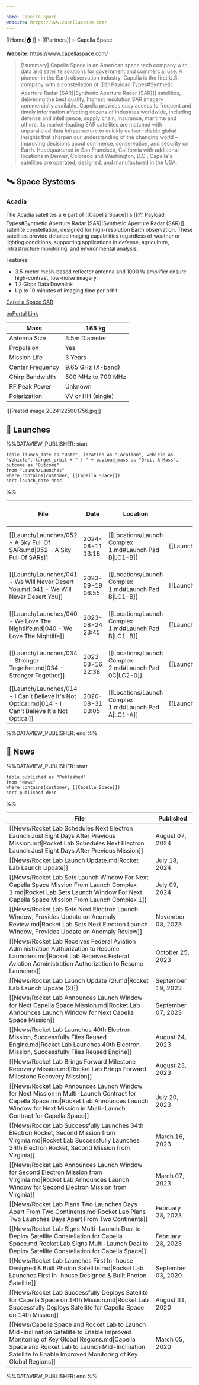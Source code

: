 ```yaml
---

name: Capella Space
website: https://www.capellaspace.com/
---
```

[[Home|🏠]] <span style="color: LightSlateGray">></span> [[Partners]] <span style="color: LightSlateGray">></span> Capella Space

**Website:** https://www.capellaspace.com/

>[!summary]
Capella Space is an American space tech company with data and satellite solutions for government and commercial use. A pioneer in the Earth observation industry, Capella is the first U.S. company with a constellation of [[📦 Payload Types#Synthetic Aperture Radar (SAR)|Synthetic Aperture Rader (SAR)]] satellites, delivering the best quality, highest resolution SAR imagery commercially available. Capella provides easy access to frequent and timely information affecting dozens of industries worldwide, including defense and intelligence, supply chain, insurance, maritime and others. Its market-leading SAR satellites are matched with unparalleled data infrastructure to quickly deliver reliable global insights that sharpen our understanding of the changing world – improving decisions about commerce, conservation, and security on Earth. Headquartered in San Francisco, California with additional locations in Denver, Colorado and Washington, D.C., Capella's satellites are operated, designed, and manufactured in the USA.

## 🛰️ Space Systems

### Acadia

The Acadia satellites are part of [[Capella Space]]'s [[📦 Payload Types#Synthetic Aperture Radar (SAR)|Synthetic Aperture Radar (SAR)]] satellite constellation, designed for high-resolution Earth observation. These satellites provide detailed imaging capabilities regardless of weather or lighting conditions, supporting applications in defense, agriculture, infrastructure monitoring, and environmental analysis.

Features: 
- 3.5-meter mesh-based reflector antenna and 1000 W amplifier ensure high-contrast, low-noise imagery.
- 1.2 Gbps Data Downlink
- Up to 10 minutes of imaging time per orbit

[Capella Space SAR](https://www.capellaspace.com/technology)

[eoPortal Link](https://www.eoportal.org/satellite-missions/capella-x-sar)

| Mass             | 165 kg             |
| ---------------- | ------------------ |
| Antenna Size     | 3.5m Diameter      |
| Propulsion       | Yes                |
| Mission Life     | 3 Years            |
| Center Frequency | 9.65 GHz (X-band)  |
| Chirp Bandwidth  | 500 MHz to 700 MHz |
| RF Peak Power    | Unknown            |
| Polarization     | VV or HH (single)  |

![[Pasted image 20241225001756.jpg]]

## 🚀 Launches


%%DATAVIEW_PUBLISHER: start
```
table launch_date as "Date", location as "Location", vehicle as "Vehicle", target_orbit + " | " + payload_mass as "Orbit & Mass", outcome as "Outcome"
from "Launch/Launches"
where contains(customer, [[Capella Space]])
sort launch_date desc
```
%%

| File                                                                                                  | Date             | Location                                               | Vehicle                          | Orbit & Mass            | Outcome |
| ----------------------------------------------------------------------------------------------------- | ---------------- | ------------------------------------------------------ | -------------------------------- | ----------------------- | ------- |
| [[Launch/Launches/052 - A Sky Full Of SARs.md\|052 - A Sky Full Of SARs]]                             | 2024-08-11 13:18 | [[Locations/Launch Complex 1.md#Launch Pad B\|LC1-B]]  | [[Launch/Electron.md\|Electron]] | 615 km \| 53° \| 165 kg | ✅       |
| [[Launch/Launches/041 - We Will Never Desert You.md\|041 - We Will Never Desert You]]                 | 2023-09-19 06:55 | [[Locations/Launch Complex 1.md#Launch Pad B\|LC1-B]]  | [[Launch/Electron.md\|Electron]] | 640 km \| 53° \| 165 kg | ❌       |
| [[Launch/Launches/040 - We Love The Nightlife.md\|040 - We Love The Nightlife]]                       | 2023-08-24 23:45 | [[Locations/Launch Complex 1.md#Launch Pad B\|LC1-B]]  | [[Launch/Electron.md\|Electron]] | 640 km \| 53° \| 165 kg | ✅       |
| [[Launch/Launches/034 - Stronger Together.md\|034 - Stronger Together]]                               | 2023-03-16 22:38 | [[Locations/Launch Complex 2.md#Launch Pad 0C\|LC2-0]] | [[Launch/Electron.md\|Electron]] | 600 km \| 44° \| 224 kg | ✅       |
| [[Launch/Launches/014 - I Can't Believe It's Not Optical.md\|014 - I Can't Believe It's Not Optical]] | 2020-08-31 03:05 | [[Locations/Launch Complex 1.md#Launch Pad A\|LC1-A]]  | [[Launch/Electron.md\|Electron]] | 500 km \| 45° \| 100 kg | ✅       |

%%DATAVIEW_PUBLISHER: end %%


## 📰 News
%%DATAVIEW_PUBLISHER: start
```
table published as "Published"
from "News"
where contains(customer, [[Capella Space]])
sort published desc
```
%%

| File                                                                                                                                                                                                                                                   | Published          |
| ------------------------------------------------------------------------------------------------------------------------------------------------------------------------------------------------------------------------------------------------------ | ------------------ |
| [[News/Rocket Lab Schedules Next Electron Launch Just Eight Days After Previous Mission.md\|Rocket Lab Schedules Next Electron Launch Just Eight Days After Previous Mission]]                                                                         | August 07, 2024    |
| [[News/Rocket Lab Launch Update.md\|Rocket Lab Launch Update]]                                                                                                                                                                                         | July 18, 2024      |
| [[News/Rocket Lab Sets Launch Window For Next Capella Space Mission From Launch Complex 1.md\|Rocket Lab Sets Launch Window For Next Capella Space Mission From Launch Complex 1]]                                                                     | July 09, 2024      |
| [[News/Rocket Lab Sets Next Electron Launch Window, Provides Update on Anomaly Review.md\|Rocket Lab Sets Next Electron Launch Window, Provides Update on Anomaly Review]]                                                                             | November 08, 2023  |
| [[News/Rocket Lab Receives Federal Aviation Administration Authorization to Resume Launches.md\|Rocket Lab Receives Federal Aviation Administration Authorization to Resume Launches]]                                                                 | October 25, 2023   |
| [[News/Rocket Lab Launch Update (2).md\|Rocket Lab Launch Update (2)]]                                                                                                                                                                                 | September 19, 2023 |
| [[News/Rocket Lab Announces Launch Window for Next Capella Space Mission.md\|Rocket Lab Announces Launch Window for Next Capella Space Mission]]                                                                                                       | September 07, 2023 |
| [[News/Rocket Lab Launches 40th Electron Mission, Successfully Flies Reused Engine.md\|Rocket Lab Launches 40th Electron Mission, Successfully Flies Reused Engine]]                                                                                   | August 24, 2023    |
| [[News/Rocket Lab Brings Forward Milestone Recovery Mission.md\|Rocket Lab Brings Forward Milestone Recovery Mission]]                                                                                                                                 | August 23, 2023    |
| [[News/Rocket Lab Announces Launch Window for Next Mission in Multi-Launch Contract for Capella Space.md\|Rocket Lab Announces Launch Window for Next Mission in Multi-Launch Contract for Capella Space]]                                             | July 20, 2023      |
| [[News/Rocket Lab Successfully Launches 34th Electron Rocket, Second Mission from Virginia.md\|Rocket Lab Successfully Launches 34th Electron Rocket, Second Mission from Virginia]]                                                                   | March 16, 2023     |
| [[News/Rocket Lab Announces Launch Window for Second Electron Mission from Virginia.md\|Rocket Lab Announces Launch Window for Second Electron Mission from Virginia]]                                                                                 | March 07, 2023     |
| [[News/Rocket Lab Plans Two Launches Days Apart From Two Continents.md\|Rocket Lab Plans Two Launches Days Apart From Two Continents]]                                                                                                                 | February 28, 2023  |
| [[News/Rocket Lab Signs Multi-Launch Deal to Deploy Satellite Constellation for Capella Space.md\|Rocket Lab Signs Multi-Launch Deal to Deploy Satellite Constellation for Capella Space]]                                                             | February 28, 2023  |
| [[News/Rocket Lab Launches First In-house Designed & Built Photon Satellite.md\|Rocket Lab Launches First In-house Designed & Built Photon Satellite]]                                                                                                 | September 03, 2020 |
| [[News/Rocket Lab Successfully Deploys Satellite for Capella Space on 14th Mission.md\|Rocket Lab Successfully Deploys Satellite for Capella Space on 14th Mission]]                                                                                   | August 31, 2020    |
| [[News/Capella Space and Rocket Lab to Launch Mid-Inclination Satellite to Enable Improved Monitoring of Key Global Regions.md\|Capella Space and Rocket Lab to Launch Mid-Inclination Satellite to Enable Improved Monitoring of Key Global Regions]] | March 05, 2020     |

%%DATAVIEW_PUBLISHER: end %%